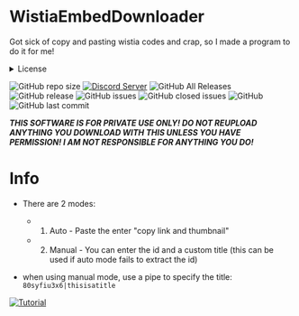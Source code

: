 # WistiaEmbedDownloader
Got sick of copy and pasting wistia codes and crap, so I made a program to do it for me!

<details>
<summary>License</summary>
  
```
   Wistia Embed Downloader
Copyright (C) 2019  Puyodead1

This program is free software: you can redistribute it and/or modify
it under the terms of the GNU Affero General Public License as published
by the Free Software Foundation, either version 3 of the License, or
(at your option) any later version.

This program is distributed in the hope that it will be useful,
but WITHOUT ANY WARRANTY; without even the implied warranty of
MERCHANTABILITY or FITNESS FOR A PARTICULAR PURPOSE.  See the
GNU Affero General Public License for more details.

You should have received a copy of the GNU Affero General Public License
along with this program.  If not, see <https://www.gnu.org/licenses/>.

```

Also see the LICENSE file in this repo.
</details>


![GitHub repo size](https://img.shields.io/github/repo-size/Puyodead1-Development/WistiaEmbedDownloader.svg?style=plastic)
[![Discord Server](https://discordapp.com/api/guilds/589200717277954093/embed.png)](https://discord.gg/tMzrSxQ)
![GitHub All Releases](https://img.shields.io/github/downloads/Puyodead1-Development/WistiaEmbedDownloader/total.svg?style=plastic)
![GitHub release](https://img.shields.io/github/release/Puyodead1-Development/WistiaEmbedDownloader.svg?style=plastic)
![GitHub issues](https://img.shields.io/github/issues/Puyodead1-Development/WistiaEmbedDownloader.svg?style=plastic)
![GitHub closed issues](https://img.shields.io/github/issues-closed-raw/Puyodead1-Development/WistiaEmbedDownloader.svg?style=plastic)
![GitHub](https://img.shields.io/github/license/Puyodead1-Development/WistiaEmbedDownloader.svg?style=plastic)
![GitHub last commit](https://img.shields.io/github/last-commit/Puyodead1/WistiaEmbedDownloader.svg?style=plastic)

<i>__THIS SOFTWARE IS FOR PRIVATE USE ONLY! DO NOT REUPLOAD ANYTHING YOU DOWNLOAD WITH THIS UNLESS YOU HAVE PERMISSION! I AM NOT RESPONSIBLE FOR ANYTHING YOU DO!__</i>

# Info
- There are 2 modes:
  - 1. Auto - Paste the enter "copy link and thumbnail"
  - 2. Manual - You can enter the id and a custom title (this can be used if auto mode fails to extract the id)
  
- when using manual mode, use a pipe to specify the title: ``80syfiu3x6|thisisatitle``

[![Tutorial](https://img.youtube.com/vi/8hFMjiog6hA/0.jpg)](https://www.youtube.com/watch?v=8hFMjiog6hA)
